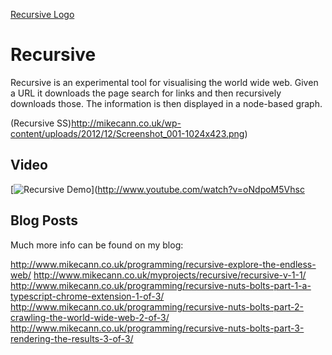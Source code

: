 [Recursive Logo](http://www.mikecann.co.uk/wp-content/uploads/2012/12/recurse2-748x399.png)

# Recursive

Recursive is an experimental tool for visualising the world wide web. Given a URL it downloads the page search for links and then recursively downloads those. The information is then displayed in a node-based graph.

(Recursive SS)http://mikecann.co.uk/wp-content/uploads/2012/12/Screenshot_001-1024x423.png)

Video
-----

[![Recursive Demo](http://img.youtube.com/vi/oNdpoM5Vhsc/0.jpg)](http://www.youtube.com/watch?v=oNdpoM5Vhsc

Blog Posts
----

Much more info can be found on my blog:

http://www.mikecann.co.uk/programming/recursive-explore-the-endless-web/
http://www.mikecann.co.uk/myprojects/recursive/recursive-v-1-1/
http://www.mikecann.co.uk/programming/recursive-nuts-bolts-part-1-a-typescript-chrome-extension-1-of-3/
http://www.mikecann.co.uk/programming/recursive-nuts-bolts-part-2-crawling-the-world-wide-web-2-of-3/
http://www.mikecann.co.uk/programming/recursive-nuts-bolts-part-3-rendering-the-results-3-of-3/